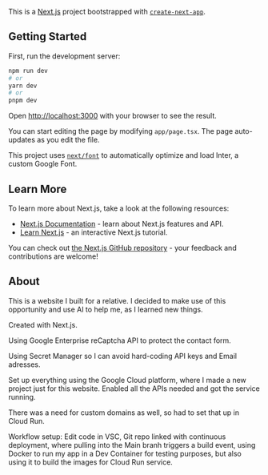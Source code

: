 This is a [Next.js](https://nextjs.org/) project bootstrapped with [`create-next-app`](https://github.com/vercel/next.js/tree/canary/packages/create-next-app).

## Getting Started

First, run the development server:

```bash
npm run dev
# or
yarn dev
# or
pnpm dev
```

Open [http://localhost:3000](http://localhost:3000) with your browser to see the result.

You can start editing the page by modifying `app/page.tsx`. The page auto-updates as you edit the file.

This project uses [`next/font`](https://nextjs.org/docs/basic-features/font-optimization) to automatically optimize and load Inter, a custom Google Font.

## Learn More

To learn more about Next.js, take a look at the following resources:

- [Next.js Documentation](https://nextjs.org/docs) - learn about Next.js features and API.
- [Learn Next.js](https://nextjs.org/learn) - an interactive Next.js tutorial.

You can check out [the Next.js GitHub repository](https://github.com/vercel/next.js/) - your feedback and contributions are welcome!

## About

This is a website I built for a relative. I decided to make use of this opportunity and use AI to help me, as I learned new things.

Created with Next.js.

Using Google Enterprise reCaptcha API to protect the contact form.

Using Secret Manager so I can avoid hard-coding API keys and Email adresses.

Set up everything using the Google Cloud platform, where I made a new project just for this website.
Enabled all the APIs needed and got the service running.

There was a need for custom domains as well, so had to set that up in Cloud Run.

Workflow setup: Edit code in VSC, Git repo linked with continuous deployment, where pulling into the Main branh triggers a build event,
using Docker to run my app in a Dev Container for testing purposes, but also using it to build the images for Cloud Run service.